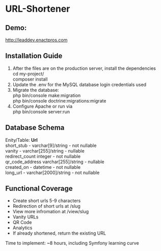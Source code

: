 # URL-Shortener

## Demo:
http://leaddev.enactpros.com

## Installation Guide
1. After the files are on the production server, install the dependencies <br>
cd my-project/  <br>
composer install <br>
2. Update the .env for the MySQL database login credentials used
3. Migrate the database:  <br>
 php bin/console make:migration <br>
 php bin/console doctrine:migrations:migrate <br>
4. Configure Apache or run via  <br>
php bin/console server:run <br>

## Database Schema
Enity/Table: **Url** <br>
short_stub  - varchar[9]/string - not nullable <br>
vanity - varchar[255]/string - nullable <br>
redirect_count integer - not nullable <br>
qr_code_address varchar[255]/string - nullable <br>
created_on - datetime - not nullable <br>
long_url - varchar[2000]/string - not nullable <br>

## Functional Coverage
* Create short urls 5-9 characters
* Redirection of short urls at /slug
* View more infromation at /view/slug
* Vanity URLs
* QR Code
* Analytics
* If already shortened, return the existing URL

Time to implement: ~8 hours, including Symfony learning curve

